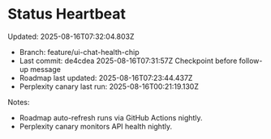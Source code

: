 # Status Heartbeat

Updated: 2025-08-16T07:32:04.803Z

- Branch: feature/ui-chat-health-chip
- Last commit: de4cdea 2025-08-16T07:31:57Z Checkpoint before follow-up message
- Roadmap last updated: 2025-08-16T07:23:44.437Z
- Perplexity canary last run: 2025-08-16T00:21:19.130Z

Notes:
- Roadmap auto-refresh runs via GitHub Actions nightly.
- Perplexity canary monitors API health nightly.
